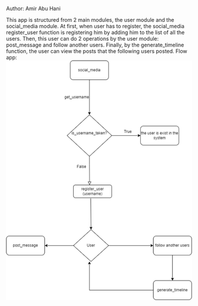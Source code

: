 Author: Amir Abu Hani

This app is structured from 2 main modules, the user module and the social_media module.
At first, when user has to register, the social_media register_user function is registering him by adding him to the
list of all the users.
Then, this user can do 2 operations by the user module: post_message and follow another users.
Finally, by the generate_timeline function, the user can view the posts that the following users posted.
Flow app: ![Flowchart](social%20media%20app_flow.png)

